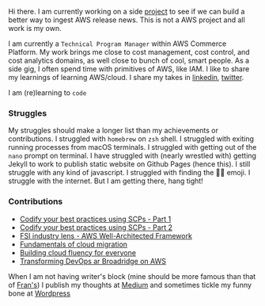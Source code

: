 Hi there. I am currently working on a side [project](https://github.com/somsubhro/firehosesensing) to see if we can build a better way to ingest AWS release news. This is not a AWS project and all work is my own.

I am currently a `Technical Program Manager` within AWS Commerce Platform. My work brings me close to cost management, cost control, and cost analytics domains, as well close to bunch of cool, smart people. As a side gig, I often spend time with primitives of AWS, like IAM. I like to share my learnings of learning AWS/cloud. I share my takes in [linkedin](https://www.linkedin.com/in/somsubhrochatterjee/), [twitter](https://twitter.com/SomsubhroChatte). 

I am (re)learning to `code`

### Struggles

My struggles should make a longer list than my achievements or contributions. I struggled with `homebrew` on `zsh` shell. I struggled with exiting running processes from macOS terminals. I struggled with getting out of the `nano` prompt on terminal. I have struggled with (nearly wrestled with) getting Jekyll to work to publish static website on Github Pages (hence this). I still struggle with any kind of javascript. I struggled with finding the 🤷‍♂️ emoji. I struggle with the internet. But I am getting there, hang tight! 

### Contributions
* [Codify your best practices using SCPs - Part 1](https://lnkd.in/eQa7QcSB)
* [Codify your best practices using SCPs - Part 2](https://lnkd.in/eNNDjqgj)
* [FSI industry lens - AWS Well-Architected Framework](https://d1.awsstatic.com/whitepapers/architecture/wellarchitected-Financial-Services-Industry-Lens.pdf)
* [Fundamentals of cloud migration](https://acloudguru.com/blog/business/the-fundamentals-of-cloud-migration)
* [Building cloud fluency for everyone](https://acloudguru.com/blog/business/how-to-build-a-cloud-fluency-program-for-everyone)
* [Transforming DevOps ar Broadridge on AWS](https://aws.amazon.com/blogs/devops/transforming-devops-for-a-fintech-on-aws/) 

When I am not having writer's block (mine should be more famous than that of [Fran's](https://www.theguardian.com/books/2021/aug/28/fran-lebowitz-if-people-disagree-with-me-so-what)) I publish my thoughts at [Medium](https://somchat.medium.com/) and sometimes tickle my funny bone at [Wordpress](https://scnotmycupoftea.wordpress.com/)

